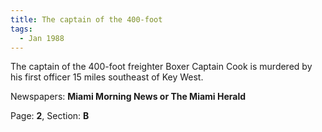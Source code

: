```yaml
---  
title: The captain of the 400-foot  
tags:  
  - Jan 1988  
---  
```

  
The captain of the 400-foot freighter Boxer Captain Cook is murdered by his first officer 15 miles southeast of Key West.  
  
Newspapers: **Miami Morning News or The Miami Herald**  
  
Page: **2**, Section: **B** 
